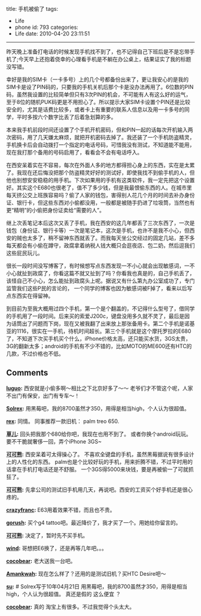 title: 手机被偷了
tags:
  - Life
  - phone
id: 793
categories:
  - Life
date: 2010-04-20 23:11:51
---

昨天晚上准备打电话的时候发现手机找不到了，也不记得自己下班后是不是忘带手机了;今天早上还抱着侥幸的心理看手机是不躺在办公桌上，结果证实了我的标题没写错。

幸好是我的SIM卡（一卡多号）上的几个号都备份出来了，更让我安心的是我的SIM卡是设了PIN码的，只要我的手机关机后那个卡是没办法再用了。6位数的PIN码，虽然我设置的比较简单但只有3次PIN的机会，不可能有人有这么好的运气，至于8位的随机PUK码更是不用担心了。所以提示大家SIM卡设置个PIN还是比较安全的，尤其是话费比较多，或者卡上有重要的联系人信息以及用一卡多号的同学，平时多按六个数字比丢了后着急划算的多。

本来我手机前段时间还设置了个手机开机密码，但和PIN一起的话每次开机输入两次密码，用了几天嫌太麻烦，就把开机密码去掉了。我还装了一个手机防盗精灵，手机换卡后会自动拨打一个指定的电话号码，可惜我没有测试，不知道能不能用，现在我打那个备用的号码启用了，看看会不会有电话呼入。

在西安呆着实在不容易，每次在外面人多的地方都得担心身上的东西，实在是太累了。我现在还后悔没把那个防盗精灵好好的测试好，即使我找不到偷手机的人，但他也别想安安稳稳的用手机。下次如果用的手机有这类软件，我一定先把这个设置好。其实这个E680也很老了，值不了多少钱，但是我最恨偷东西的人。在城市里每天挤公交上班族容易吗？偷了人家的钱包，害得别人花几个月的时间去补办身份证、银行卡，但这些东西对小偷都没用，一般都是被随手扔进了垃圾筒，当然也有更“精明”的小偷把身份证卖给“需要的人”。 

继上次丢笔记本后这次又丢了手机，我在西安的这几年都丢了三次东西了，一次是钱包（身份证、银行卡等）一次是笔记本，这次是手机，也许不是我不小心，但西安的贼也太多了，稍不留神东西就丢了。而我每天坐公交经过的固定几站，差不多每天都会有小偷在蹲守，政腐拿着纳税人钱大概只会逛夜店、包二奶，然后逗我们这些屁民玩儿。

很长一段时间没写博客了，有时候想写点东西发现一不小心就会出现敏感词，一不小心就扯到政腐了，你看这篇不就又扯到了吗？你看我也真是的，自己手机丢了，该怪自己不小心，怎么能扯到政腐头上呢。据说又有什么第九办公室成功了，专门监管我们这些P民的言论的， 一个同学的博客也因为敏感词被F掉了，看来以后写点东西实在得留神。

到目前为至我大概用过四个手机，第一个是个翻盖的，不记得什么型号了，借同学的手机用了一段时间。后来买的索爱J200c，键盘没用多久就不灵了，最后是因为话筒出了问题而下岗，现在又被我翻了出来放上那张备用卡。第二个手机是诺基亚的1116，很实在一手机，待机时间超长。第三个手机就是这个摩托罗拉的E680了，不知道下次买手机买个什么，iPhone价格太高，还只能买水货，3GS太贵，3G的翻新太多；android的手机有不少不错的，比如MOTO的ME600还有HTC的几款，不过价格也不低。
## Comments

**[luguo](#7848 "2010-04-20 23:26:34"):** 西安就是小偷多啊～相比之下北京好多了～～ 老爷们才不管这个呢，人家不出门有保安，出门有专车～！

**[Solrex](#7850 "2010-04-21 00:29:52"):** 用黑莓吧，我的8700虽然才350，用得是相当high，个人认为很超值。

**[rex](#7856 "2010-04-21 08:42:58"):** 同情。 同事推荐一款旧机： palm treo 650.

**[草儿](#7857 "2010-04-21 09:01:05"):** 回头把我那个680给你吧，我现在也用不到了。 或者你换个android玩玩。 要不干脆就奢侈一回，弄个iPhone 3GS~

**[可可熊](#7859 "2010-04-21 11:05:39"):** 西安呆着可太得操心了。 不喜欢全键盘的手机，虽然黑莓据说有很多设计上的人性化的东西。 palm也是个比较好玩的手机，用来折腾不错，不过平时用的话拿在手机打电话还是不舒服。 一个3GS得5000来块钱，要是再被偷一了可就抓狂了。

**[可可熊](#7860 "2010-04-21 11:06:39"):** 先拿公司的测试旧手机用几天，再说吧。西安的工资买个好手机还是很心疼的。

**[crazyfranc](#7863 "2010-04-21 13:14:06"):** E63用着效果不错，而且也不贵。

**[gorush](#7869 "2010-04-22 05:54:58"):** 买个g4 tattoo吧。最近降价了，我才买了一个。用她给你留言的。

**[可可熊](#7878 "2010-04-22 17:13:52"):** 决定了，暂时先不买手机。

**[wind](#8097 "2010-05-18 15:21:21"):** 哥想把E6换了，还是再等几年吧。。。

**[cocobear](#8105 "2010-05-19 20:50:12"):** 老大送我一台吧。

**[Amankwah](#8094 "2010-05-18 06:39:26"):** 现在怎么样了？还用的是测试旧机？买HTC Desire吧～

**[su](#8284 "2010-07-06 12:48:19"):** # Solrex写于10年04月21日 用黑莓吧，我的8700虽然才350，用得是相当high，个人认为很超值。 真还是假的 这么便宜 ？

**[cocobear](#8287 "2010-07-07 09:55:46"):** 真的 淘宝上有很多。不过我觉得个头太大。

